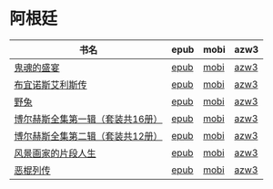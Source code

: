 # 阿根廷

| 书名 | epub | mobi | azw3 |
| --- | --- | --- | --- |
| [鬼魂的盛宴](http://ct.dalanmei.com/f/31084289-572095164-c37acd) | [epub](http://ct.dalanmei.com/f/31084289-572095164-c37acd) | [mobi](http://ct.dalanmei.com/f/31084289-571726923-81e4b2) | [azw3](http://ct.dalanmei.com/f/31084289-572114729-cb822b) |
| [布宜诺斯艾利斯传](http://ct.dalanmei.com/f/31084289-572120075-cdbde1) | [epub](http://ct.dalanmei.com/f/31084289-572120075-cdbde1) | [mobi](http://ct.dalanmei.com/f/31084289-571651315-c41030) | [azw3](http://ct.dalanmei.com/f/31084289-572180168-8fa150) |
| [野兔](http://ct.dalanmei.com/f/31084289-571844271-b33511) | [epub](http://ct.dalanmei.com/f/31084289-571844271-b33511) | [mobi](http://ct.dalanmei.com/f/31084289-571550303-40cdad) | [azw3](http://ct.dalanmei.com/f/31084289-572201394-14924d) |
| [博尔赫斯全集第一辑（套装共16册）](http://ct.dalanmei.com/f/31084289-571735973-6a88fe) | [epub](http://ct.dalanmei.com/f/31084289-571735973-6a88fe) | [mobi](http://ct.dalanmei.com/f/31084289-571608709-dea24a) | [azw3](http://ct.dalanmei.com/f/31084289-571914094-d9ace1) |
| [博尔赫斯全集第二辑（套装共12册）](http://ct.dalanmei.com/f/31084289-571736016-f58ee0) | [epub](http://ct.dalanmei.com/f/31084289-571736016-f58ee0) | [mobi](http://ct.dalanmei.com/f/31084289-571608537-77a7b3) | [azw3](http://ct.dalanmei.com/f/31084289-571914135-04dc7a) |
| [风景画家的片段人生](http://ct.dalanmei.com/f/31084289-571737318-d4f6e8) | [epub](http://ct.dalanmei.com/f/31084289-571737318-d4f6e8) | [mobi](http://ct.dalanmei.com/f/31084289-571604039-ca1c6e) | [azw3](http://ct.dalanmei.com/f/31084289-571916445-5da7d2) |
| [恶棍列传](None) | [epub](None) | [mobi](None) | [azw3](None) |
